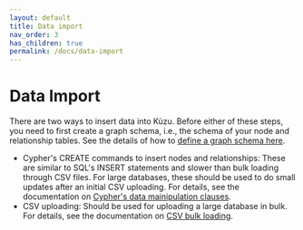 ```yaml
---
layout: default
title: Data import
nav_order: 3
has_children: true
permalink: /docs/data-import
---
```


# Data Import 
There are two ways to insert data into Kùzu. Before either of these steps, you need to first create a graph schema, i.e., the schema of your node and relationship tables. See the details of how to [define a graph schema here](../cypher/ddl.md). 
  - Cypher's CREATE commands to insert nodes and relationships: These are similar to SQL's INSERT statements and slower than bulk loading through CSV files. For large databases, these should be used to do small updates after an initial CSV uploading. For details, see the documentation on [Cypher's data mainipulation clauses](../cypher/data-manipulation.md).
  - CSV uploading: Should be used for uploading a large database in bulk. For details, see the documentation on [CSV bulk loading](csv-loading.md). 